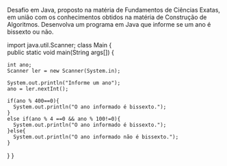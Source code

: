Desafio em Java, proposto na matéria de Fundamentos de Ciências Exatas, em união com os conhecimentos obtidos na matéria de Construção de Algoritmos.
Desenvolva um programa em Java que informe se um ano é bissexto ou não. 

import java.util.Scanner; 
class Main {  
  public static void main(String args[]) { 
    
    int ano; 
    Scanner ler = new Scanner(System.in);

    System.out.println("Informe um ano");
    ano = ler.nextInt();

    if(ano % 400==0){
      System.out.println("O ano informado é bissexto.");
    }
    else if(ano % 4 ==0 && ano % 100!=0){
      System.out.println("O ano informado é bissexto.");
    }else{
      System.out.println("O ano informado não é bissexto."); 
    }
  } 
}

